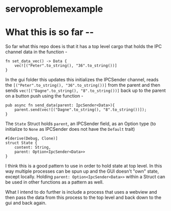 # servoproblemexample

# What this is so far --

So far what this repo does is that it has a top level cargo that holds the IPC channel data in the function -

```
fn set_data_vec() -> Data {
    vec![("Peter".to_string(), "36".to_string())]
}
```

In the gui folder this updates this initializes the IPCSender channel, reads the `[("Peter".to_string(), "36".to_string())]` from the parent and then sends `vec![("Dagne".to_string(), "8".to_string())]` back up to the parent on a button push using the function - 

```
pub async fn send_data(parent: IpcSender<Data>){
    parent.send(vec![("Dagne".to_string(), "8".to_string())]);
}
```

The `State` Struct holds `parent`, an IPCSender field, as an Option type (to initialize to `None` as IPCSender does not have the `Default` trait)

```
#[derive(Debug, Clone)]
struct State {
    content: String,
    parent: Option<IpcSender<Data>>
}
```

I think this is a good pattern to use in order to hold state at top level. In this way multiple processes can be spun up and the GUI doesn't "own" state, except locally. Holding `parent: Option<IpcSender<Data>>` within a Struct can be used in other functions as a pattern as well. 

What I intend to do further is include a process that uses a webview and then pass the data from this process to the top level and back down to the gui and back again. 